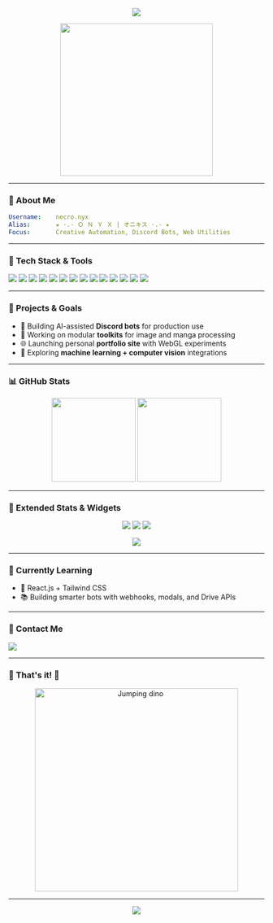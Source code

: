 <p align="center">
  <img src="https://capsule-render.vercel.app/api?type=wave&color=9D00FF&height=300&section=header&text=★·.·ONYX%20|%20オニキス·.·★&fontSize=40&fontColor=ffffff&fontAlign=50&desc=Welcome%20to%20my%20GitHub%20Realm&descSize=20&descAlign=50&descAlignY=65"/>
</p>

<div align="center">
  <img src="https://user-images.githubusercontent.com/74038190/213899216-42ecb51b-4b92-4a39-b85b-d4bbd3139f95.gif" width="300"/>
</div>

---

### 🔎 About Me
```yaml
Username:    necro.nyx
Alias:       ★ ·.· Ｏ Ｎ Ｙ Ｘ | オニキス ·.· ★
Focus:       Creative Automation, Discord Bots, Web Utilities
```

---

### 🔧 Tech Stack & Tools
<p>
  <img src="https://img.shields.io/badge/Python-3776AB?style=for-the-badge&logo=python&logoColor=white"/>
  <img src="https://img.shields.io/badge/JavaScript-F7DF1E?style=for-the-badge&logo=javascript&logoColor=black"/>
  <img src="https://img.shields.io/badge/HTML5-E34F26?style=for-the-badge&logo=html5&logoColor=white"/>
  <img src="https://img.shields.io/badge/C++-00599C?style=for-the-badge&logo=c%2B%2B&logoColor=white"/>
  <img src="https://img.shields.io/badge/Node.js-339933?style=for-the-badge&logo=node.js&logoColor=white"/>
  <img src="https://img.shields.io/badge/PyTorch-EE4C2C?style=for-the-badge&logo=pytorch&logoColor=white"/>
  <img src="https://img.shields.io/badge/MySQL-4479A1?style=for-the-badge&logo=mysql&logoColor=white"/>
  <img src="https://img.shields.io/badge/Docker-2496ED?style=for-the-badge&logo=docker&logoColor=white"/>
  <img src="https://img.shields.io/badge/GCP-4285F4?style=for-the-badge&logo=googlecloud&logoColor=white"/>
  <img src="https://img.shields.io/badge/Arduino-00979D?style=for-the-badge&logo=arduino&logoColor=white"/>
  <img src="https://img.shields.io/badge/Photoshop-31A8FF?style=for-the-badge&logo=adobephotoshop&logoColor=white"/>
  <img src="https://img.shields.io/badge/Illustrator-FF9A00?style=for-the-badge&logo=adobeillustrator&logoColor=white"/>
  <img src="https://img.shields.io/badge/Git-F05032?style=for-the-badge&logo=git&logoColor=white"/>
  <img src="https://img.shields.io/badge/VS%20Code-007ACC?style=for-the-badge&logo=visual-studio-code&logoColor=white"/>
</p>

---

### 🚀 Projects & Goals
- 🎯 Building AI-assisted **Discord bots** for production use
- 🧩 Working on modular **toolkits** for image and manga processing
- 🌐 Launching personal **portfolio site** with WebGL experiments
- 🧠 Exploring **machine learning + computer vision** integrations

---

### 📊 GitHub Stats
<p align="center">
  <img src="https://github-readme-stats.vercel.app/api?username=onyx-66&theme=tokyonight&show_icons=true&hide_title=true&count_private=true" height="165">
  <img src="https://github-readme-stats.vercel.app/api/top-langs/?username=onyx-66&layout=compact&theme=tokyonight" height="165">
</p>

---

### 🌟 Extended Stats & Widgets
<p align="center">
  <img src="https://github-profile-summary-cards.vercel.app/api/cards/profile-details?username=onyx-66&theme=tokyonight" />
  <img src="https://github-profile-summary-cards.vercel.app/api/cards/repos-per-language?username=onyx-66&theme=tokyonight" />
  <img src="https://github-profile-summary-cards.vercel.app/api/cards/most-commit-language?username=onyx-66&theme=tokyonight" />
</p>

<p align="center">
  <img src="https://github-readme-streak-stats.herokuapp.com/?user=onyx-66&theme=tokyonight" />
</p>

---

### 🧠 Currently Learning
- 🧩 React.js + Tailwind CSS
- 📚 Building smarter bots with webhooks, modals, and Drive APIs

---

### 🌌 Contact Me
<p>
  <a href="https://discord.com/users/necro.nyx" target="_blank">
    <img src="https://img.shields.io/badge/Discord-necro.nyx-5865F2?style=for-the-badge&logo=discord&logoColor=white"/>
  </a>
</p>

---

### 🌟 That's it! 🌟
<p align="center">
  <img src="https://media.giphy.com/media/3o7TKU8RvQuomFfUUU/giphy.gif" width="400" alt="Jumping dino"/>
</p>

---

<p align="center">
  <img src="https://capsule-render.vercel.app/api?type=waving&color=9D00FF&height=120&section=footer"/>
</p>
